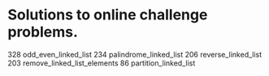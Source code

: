 # Solutions to online challenge problems. 
328 odd_even_linked_list
234 palindrome_linked_list
206 reverse_linked_list
203 remove_linked_list_elements
 86 partition_linked_list

